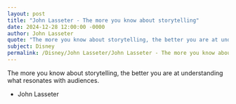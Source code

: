 ```yaml
---
layout: post
title: "John Lasseter - The more you know about storytelling"
date: 2024-12-28 12:00:00 -0000
author: John Lasseter
quote: "The more you know about storytelling, the better you are at understanding what resonates with audiences."
subject: Disney
permalink: /Disney/John Lasseter/John Lasseter - The more you know about storytelling
---
```


The more you know about storytelling, the better you are at understanding what resonates with audiences.

- John Lasseter
